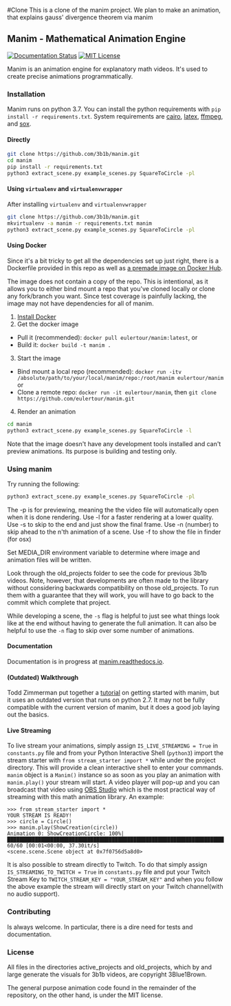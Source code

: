 #Clone
This is a clone of the manim project. We plan to make an animation, that explains gauss' divergence theorem via manim
## Manim - Mathematical Animation Engine
[![Documentation Status](https://readthedocs.org/projects/manim/badge/?version=latest)](https://manim.readthedocs.io/en/latest/?badge=latest)
[![MIT License](https://img.shields.io/badge/license-MIT-blue.svg?style=flat)](http://choosealicense.com/licenses/mit/)

Manim is an animation engine for explanatory math videos. It's used to create precise animations programmatically.

### Installation
Manim runs on python 3.7. You can install the python requirements with
`pip install -r requirements.txt`. System requirements are
[cairo](https://www.cairographics.org), [latex](https://www.latex-project.org),
[ffmpeg](https://www.ffmpeg.org), and [sox](http://sox.sourceforge.net).

#### Directly
```sh
git clone https://github.com/3b1b/manim.git
cd manim
pip install -r requirements.txt
python3 extract_scene.py example_scenes.py SquareToCircle -pl
```

#### Using `virtualenv` and `virtualenvwrapper`
After installing `virtualenv` and `virtualenvwrapper`
```sh
git clone https://github.com/3b1b/manim.git
mkvirtualenv -a manim -r requirements.txt manim
python3 extract_scene.py example_scenes.py SquareToCircle -pl
```

#### Using Docker
Since it's a bit tricky to get all the dependencies set up just right, there is a Dockerfile provided in this repo as well as [a premade image on Docker Hub](https://hub.docker.com/r/eulertour/manim/tags/).

The image does not contain a copy of the repo. This is intentional, as it allows you to either bind mount a repo that you've cloned locally or clone any fork/branch you want. Since test coverage is painfully lacking, the image may not have dependencies for all of manim.

1. [Install Docker](https://www.docker.com/products/overview)
2. Get the docker image
  * Pull it (recommended): `docker pull eulertour/manim:latest`, or
  * Build it: `docker build -t manim .`
3. Start the image
  * Bind mount a local repo (recommended): `docker run -itv /absolute/path/to/your/local/manim/repo:/root/manim eulertour/manim` or
  * Clone a remote repo: `docker run -it eulertour/manim`, then `git clone https://github.com/eulertour/manim.git`
4. Render an animation
```sh
cd manim
python3 extract_scene.py example_scenes.py SquareToCircle -l
```
Note that the image doesn't have any development tools installed and can't preview animations. Its purpose is building and testing only.

### Using manim
Try running the following:
```sh
python3 extract_scene.py example_scenes.py SquareToCircle -pl
```
The -p is for previewing, meaning the the video file will automatically open when it is done rendering.
Use -l for a faster rendering at a lower quality.
Use -s to skip to the end and just show the final frame.
Use -n (number) to skip ahead to the n'th animation of a scene.
Use -f to show the file in finder (for osx)

Set MEDIA_DIR environment variable to determine where image and animation files will be written.

Look through the old_projects folder to see the code for previous 3b1b videos.  Note, however, that developments are often made to the library without considering backwards compatibility on those old_projects.  To run them with a guarantee that they will work, you will have to go back to the commit which complete that project.

While developing a scene, the `-s` flag is helpful to just see what things look like at the end without having to generate the full animation.  It can also be helpful to use the `-n` flag to skip over some number of animations.

#### Documentation
Documentation is in progress at [manim.readthedocs.io](https://manim.readthedocs.io).

#### (Outdated) Walkthrough
Todd Zimmerman put together a [tutorial](https://talkingphysics.wordpress.com/2018/06/11/learning-how-to-animate-videos-using-manim-series-a-journey/) on getting started with manim, but it uses an outdated version that runs on python 2.7. It may not be fully compatible with the current version of manim, but it does a good job laying out the basics.

#### Live Streaming
To live stream your animations, simply assign `IS_LIVE_STREAMING = True` in `constants.py` file and from your Python Interactive Shell (`python3`) import the stream starter with `from stream_starter import *` while under the project directory. This will provide a clean interactive shell to enter your commands. `manim` object is a `Manim()` instance so as soon as you play an animation with `manim.play()` your stream will start. A video player will pop-up and you can broadcast that video using [OBS Studio](https://obsproject.com/) which is the most practical way of streaming with this math animation library. An example:

```
>>> from stream_starter import *
YOUR STREAM IS READY!
>>> circle = Circle()
>>> manim.play(ShowCreation(circle))
Animation 0: ShowCreationCircle: 100%|███████████████████████████████████████████████████████████████████████████████████████████████████████████████████████| 60/60 [00:01<00:00, 37.30it/s]
<scene.scene.Scene object at 0x7f0756d5a8d0>
```

It is also possible to stream directly to Twitch. To do that simply assign `IS_STREAMING_TO_TWITCH = True` in `constants.py` file and put your Twitch Stream Key to `TWITCH_STREAM_KEY = "YOUR_STREAM_KEY"` and when you follow the above example the stream will directly start on your Twitch channel(with no audio support).


### Contributing
Is always welcome. In particular, there is a dire need for tests and documentation.


### License
All files in the directories active_projects and old_projects, which by and large generate the visuals for 3b1b videos, are copyright 3Blue1Brown.

The general purpose animation code found in the remainder of the repository, on the other hand, is under the MIT license.
